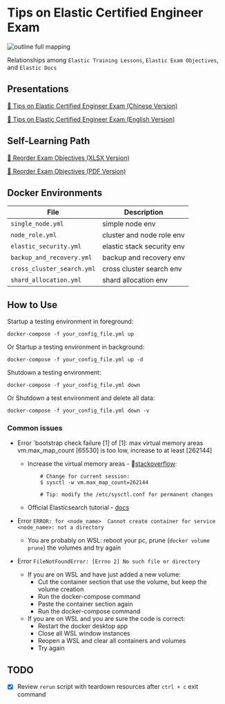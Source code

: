 # Tips on Elastic Certified Engineer Exam

![outline full mapping](./artwork/outline.png)

Relationships among `Elastic Training Lessons`, `Elastic Exam Objectives`, and `Elastic Docs`

## Presentations
[📝 Tips on Elastic Certified Engineer Exam (Chinese Version)](Tips%20on%20Elastic%20Certified%20Engineer%20Exam%20-%20CN.pdf)

[📝 Tips on Elastic Certified Engineer Exam (English Version)](Tips%20on%20Elastic%20Certified%20Engineer%20Exam%20-%20EN.pdf)

## Self-Learning Path
[📝 Reorder Exam Objectives (XLSX Version)](./outline/outline.xlsx)

[📝 Reorder Exam Objectives (PDF Version)](./outline/outline.pdf)
## Docker Environments

| File                        | Description
| ---                         | --
| `single_node.yml`           | simple node env
| `node_role.yml `            | cluster and node role env
| `elastic_security.yml`      | elastic stack security env
| `backup_and_recovery.yml`   | backup and recovery env
| `cross_cluster_search.yml`  | cross cluster search env
| `shard_allocation.yml`      | shard allocation env

## How to Use

Startup a testing environment in foreground:

```
docker-compose -f your_config_file.yml up
```

Or Startup a testing environment in background:

```
docker-compose -f your_config_file.yml up -d
```

Shutdown a testing environment:

```
docker-compose -f your_config_file.yml down
```
Or Shutdown a test environment and delete all data:

```
docker-compose -f your_config_file.yml down -v
```

### Common issues
- Error `bootstrap check failure [1] of [1]: max virtual memory areas vm.max_map_count [65530] is too low, increase to at least [262144]
  - Increase the virtual memory areas - 🔗[stackoverflow](https://stackoverflow.com/a/51448773):
    ```
        # Change for current session: 
        $ sysctl -w vm.max_map_count=262144

        # Tip: modify the /etc/sysctl.conf for permanent changes
    ```
  - Official Elasticsearch tutorial - [docs](https://www.elastic.co/guide/en/elasticsearch/reference/7.13/docker.html#docker-compose-file)

- Error `ERROR: for <node_name>  Cannot create container for service <node_name>: not a directory`
  - You are probably on WSL: reboot your pc, prune (`docker volume prune`) the volumes and try again
- Error `FileNotFoundError: [Errno 2] No such file or directory` 
  - If you are on WSL and have just added a new volume:
    - Cut the container section that use the volume, but keep the volume creation
    - Run the docker-compose command
    - Paste the container section again
    - Run the docker-compose command
  - If you are on WSL and you are sure the code is correct:
    - Restart the docker desktop app
    - Close all WSL window instances
    - Reopen a WSL and clear all containers and volumes
    - Try again

## TODO
- [x] Review `rerun` script with teardown resources after `ctrl + c` exit command
